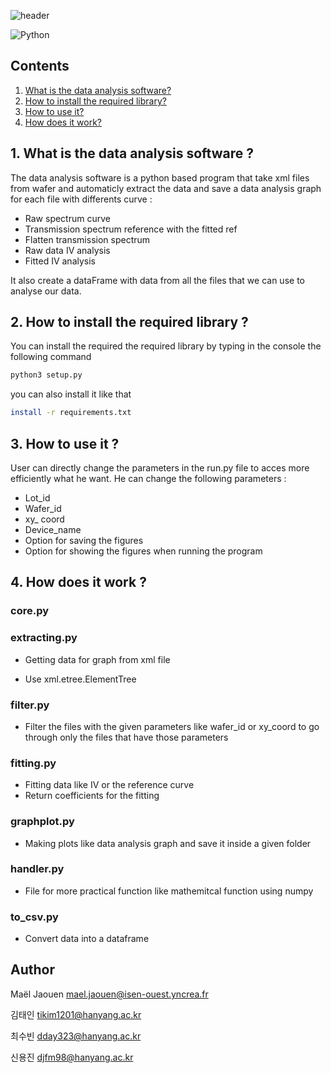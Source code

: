 
![header](https://capsule-render.vercel.app/api?type=rounded&color=gradient&height=150&section=header&text=Data%20analysis%20software&fontSize=75&fontAlignY=55)

<img alt="Python" src ="https://img.shields.io/badge/Python-3776AB.svg?&style=for-the-badge&logo=Python&logoColor=white"/>




## Contents

1. [What is the data analysis software?](#1-what-is-the-data-analysis-software-)
2. [How to install the required library?](#2-how-to-install-the-required-library-)
3. [How to use it?](#3-how-to-use-it-)
4. [How does it work?](#4-how-does-it-work-)


## 1. What is the data analysis software ?
The data analysis software is a python based program that take xml files from wafer and automaticly extract the data and save a data analysis graph for each file with differents curve :

- Raw spectrum curve
- Transmission spectrum reference with the fitted ref
- Flatten transmission spectrum
- Raw data IV analysis
- Fitted IV analysis

It also create a dataFrame with data from all the files that we can use to analyse our data.

## 2. How to install the required library ?

You can install the required the required library by typing in the console the following command 
```bash
python3 setup.py
```

you can also install it like that 
```bash
install -r requirements.txt
```

## 3. How to use it ?

User can directly change the parameters in the run.py file to acces more efficiently what he want. He can change the following parameters : 

- Lot_id
- Wafer_id
- xy_ coord
- Device_name
- Option for saving the figures
- Option for showing the figures when running the program

## 4. How does it work ? 
### core.py

### extracting.py

- Getting data for graph from xml file 

- Use xml.etree.ElementTree 

### filter.py

- Filter the files with the given parameters like wafer_id or xy_coord to go through only the files that have those parameters

### fitting.py

- Fitting data like IV or the reference curve
- Return coefficients for the fitting

### graphplot.py

- Making plots like data analysis graph and save it inside a given folder  

### handler.py

- File for more practical function like mathemitcal function using numpy

### to_csv.py

- Convert data into a dataframe  
 
 ## Author
 Maël Jaouen mael.jaouen@isen-ouest.yncrea.fr
 
 김태인 tikim1201@hanyang.ac.kr
 
 최수빈 dday323@hanyang.ac.kr
 
 신용진 djfm98@hanyang.ac.kr
